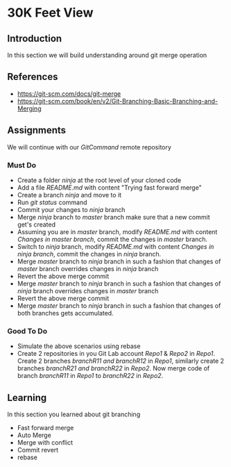 # 30K Feet View

## Introduction
In this section we will build understanding around git merge operation

## References
* https://git-scm.com/docs/git-merge
* https://git-scm.com/book/en/v2/Git-Branching-Basic-Branching-and-Merging

## Assignments
We will continue with our *GitCommand* remote repository
### Must Do
* Create a folder *ninja* at the root level of your cloned code
* Add a file *README.md* with content "Trying fast forward merge"
* Create a branch *ninja* and move to it
* Run *git status* command
* Commit your changes to *ninja* branch
* Merge *ninja* branch to *master* branch make sure that a new commit get's created
* Assuming you are in *master* branch, modify *README.md* with content *Changes in master branch*, commit the changes in *master* branch.
* Switch to *ninja* branch, modify *README.md* with content *Changes in ninja branch*, commit the changes in *ninja* branch.
* Merge *master* branch to *ninja* branch in such a fashion that changes of *master* branch overrides changes in *ninja* branch
* Revert the above merge commit
* Merge *master* branch to *ninja* branch in such a fashion that changes of *ninja* branch overrides changes in *master* branch
* Revert the above merge commit
* Merge *master* branch to *ninja* branch in such a fashion that changes of both branches gets accumulated.

### Good To Do
* Simulate the above scenarios using rebase
* Create 2 repositories in you Git Lab account *Repo1* & *Repo2* in *Repo1*. Create 2 branches *branchR11 and branchR12* in *Repo1*, similarly create 2 branches *branchR21 and branchR22* in *Repo2*. Now merge code of branch *branchR11* in *Repo1* to *branchR22* in *Repo2*.

## Learning
In this section you learned about git branching
* Fast forward merge
* Auto Merge
* Merge with conflict
* Commit revert
* rebase